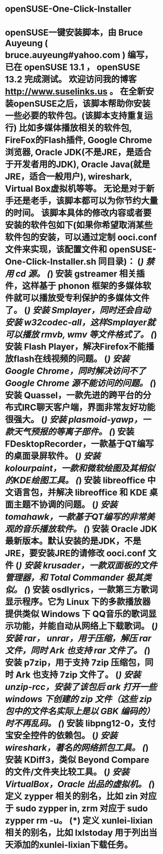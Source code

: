 openSUSE-One-Click-Installer
============================

openSUSE一键安装脚本，由 Bruce Auyeung ( bruce.auyeung#yahoo.com ) 编写，已在 openSUSE 13.1 ， openSUSE 13.2 完成测试。
欢迎访问我的博客 http://www.suselinks.us 。
在全新安装openSUSE之后，该脚本帮助你安装一些必要的软件包。(该脚本支持重复运行)
比如多媒体播放相关的软件包, FireFox的Flash插件, Google Chrome浏览器,  Oracle JDK(不是JRE，是适合于开发者用的JDK), Oracle Java(就是JRE，适合一般用户), wireshark, Virtual Box虚拟机等等。
无论是对于新手还是老手，该脚本都可以为你节约大量的时间。
该脚本具体的修改内容或者要安装的软件包如下(如果你希望取消某些软件包的安装，可以通过定制 ooci.conf 文件来实现，该配置文件和 openSUSE-One-Click-Installer.sh 同目录)：
(*) 禁用 cd 源。
(*) 安装 gstreamer 相关插件，这样基于 phonon 框架的多媒体软件就可以播放受专利保护的多媒体文件了。
(*) 安装 Smplayer，同时还会自动安装 w32codec-all，这样Smplayer就可以播放 rmvb, wmv 等文件格式了。
(*) 安装 Flash Player，解决Firefox不能播放flash在线视频的问题。
(*) 安装 Google Chrome，同时解决访问不了 Google Chrome 源不能访问的问题。
(*) 安装 Quassel，一款先进的跨平台的分布式IRC聊天客户端，界面非常友好功能很强大。
(*) 安装 plasmoid-yawp，一款天气预报的等离子部件。
(*) 安装 FDesktopRecorder，一款基于QT编写的桌面录屏软件。
(*) 安装 kolourpaint，一款和微软绘图及其相似的KDE绘图工具。
(*) 安装 libreoffice 中文语言包，并解决 libreoffice 和 KDE 桌面主题不协调的问题。
(*) 安装 tomahawk，一款基于QT编写的非常美观的音乐播放软件。
(*) 安装 Oracle JDK 最新版本。默认安装的是JDK，不是JRE，要安装JRE的请修改 ooci.conf 文件
(*) 安装 krusader，一款双面板的文件管理器，和 Total Commander 极其类似。
(*) 安装 osdlyrics，一款第三方歌词显示程序。它为 Linux 下的多款播放器提供类似 Windows 下 QQ音乐的歌词显示功能，并能自动从网络上下载歌词。
(*) 安装 rar， unrar，用于压缩，解压 rar 文件，同时 Ark 也支持 rar 文件了。
(*) 安装 p7zip，用于支持 7zip 压缩包，同时 Ark 也支持 7zip 文件了。
(*) 安装 unzip-rcc，安装了该包后 ark 打开一些 windows 下创建的 zip 文件（这些 zip 包中的文件名实际上是以 GBK 编码的）时不再乱码。
(*) 安装 libpng12-0，支付宝安全控件的依赖包。
(*) 安装 wireshark，著名的网络抓包工具。
(*) 安装 KDiff3，类似 Beyond Compare 的文件/文件夹比较工具。
(*) 安装 VirtualBox，Oracle 出品的虚拟机。
(*) 定义 zypper 相关的别名，比如 zin 对应于 sudo zypper in, zrm 对应于 sudo zypper rm -u。
(*) 定义 xunlei-lixian 相关的别名，比如 lxlstoday 用于列出当天添加的xunlei-lixian下载任务。
============================


